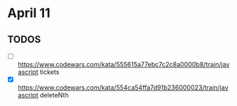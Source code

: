 # April 11

## TODOS

- [ ] <https://www.codewars.com/kata/555615a77ebc7c2c8a0000b8/train/javascript> tickets
- [x] <https://www.codewars.com/kata/554ca54ffa7d91b236000023/train/javascript> deleteNth
